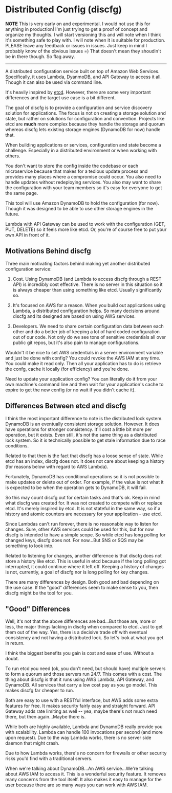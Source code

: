 # Distributed Config (discfg)

**NOTE** This is very early on and experimental. I would not use this for anything in production!
I'm just trying to get a proof of concept and organize my thoughts. I will start versioning this
and will note when I think it's something safe to play with. I will note when it is suitable
for production. PLEASE leave any feedback or issues in issues. Just keep in mind I probably
know of the obvious issues =) That doesn't mean they shoudln't be in there though. So flag away.

------

A distributed configuration service built on top of Amazon Web Services. Specifically, it uses 
Lambda, DyanmoDB, and API Gateway to access it all. Though it can also be used via command line.

It's heavily inspired by [etcd](https://github.com/coreos/etcd). However, there are some very
important differences and the target use case is a bit different.

The goal of discfg is to provide a configuration and service discovery solution for applications. 
The focus is not on creating a storage solution and state, but rather on solutions for configuration 
and convention. Projects like etcd are **much** more complex because they handle the storage and 
quorum whereas discfg lets existing storage engines (DynamoDB for now) handle that.


When building applications or services, configuration and state become a challenge. Especially 
in a distributed environment or when working with others.

You don't want to store the config inside the codebase or each microservice because that makes for
a tedious update process and provides many places where a compromise could occur. You also need
to handle updates without redeploying services. You also may want to share the configuration with 
your team members so it's easy for everyone to get the same page.

This tool will use Amazon DynamoDB to hold the configuration (for now). Though it was designed to 
be able to use other storage engines in the future.

Lambda with API Gateway can be used to work with the configuration (GET, PUT, DELETE) so it feels 
more like etcd. Or, you're of course free to put your own API in front of it.

## Motivations Behind discfg

Three main motivating factors behind making yet another distributed configuration service:

1. Cost. Using DynamoDB (and Lambda to access discfg through a REST API) is incredibly cost effective. 
There is no server in this situation so it is always cheaper than using something like etcd. Usually 
significantly so.

2. It's focused on AWS for a reason. When you build out applications using Lambda, a distributed 
configuration helps. So many decisions around discfg and its designed are based on using AWS services.

3. Developers. We need to share certain configuration data between each other and do a better job of 
keeping a lot of hard coded configuration out of our code. Not only do we see tons of sensitive credentials
all over public git repos, but it's also pain to manage configurations.

Wouldn't it be nice to set AWS credentials in a server environment variable and just be done with config? 
You could revoke the AWS IAM at any time. You could make it read only. Then all your application has to do 
is retrieve the confg, cache it locally (for efficiency) and you're done.

Need to update your application config? You can literally do it from your own machine's command line and
then wait for your application's cache to expire to get the new config (or no wait if you didn't cache it).

## Differences Between etcd and discfg

I think the most important difference to note is the distributed lock system. DynamoDB is an eventually
consistent storage solution. However. It does have operations for stronger consistency. It'll cost a little
bit more per operation, but it exists. Even still, it's not the same thing as a distributed lock system.
So it is technically possible to get stale information due to race conditions.

Related to that then is the fact that discfg has a loose sense of state. While etcd has an index, discfg
does not. It does not care about keeping a history (for reasons below with regard to AWS Lambda).

Fortunately, DynamoDB has conditional operations so it is not possible to make updates or delete out of order.
For example, if the value is not what it is expected to be when the operation gets to DynamoDB, it will fail.

So this may count discfg out for certain tasks and that's ok. Keep in mind what discfg was created for. 
It was not created to compete with or replace etcd. It's merely inspired by etcd. It is not stateful in
the same way, so if a history and atomic counters are necessary for your application - use etcd.

Since Lambdas can't run forever, there is no reasonable way to listen for changes. Sure, other AWS services
could be used for this, but for now discfg is intended to have a simple scope. So while etcd has long polling 
for changed keys, discfg does not. For now...But SNS or SQS may be something to look into.

Related to listening for changes, another difference is that discfg does not store a history like etcd. 
This is useful in etcd because if the long polling got interrupted, it could continue where it left off.
Keeping a history of changes is not, currently, a goal of discfg nor is long polling for key changes.

There are many differences by design. Both good and bad depending on the use case. If the "good" differences
seem to make sense to you, then discfg might be the tool for you.

## "Good" Differences

Well, it's not that the above differences are bad...But those are, more or less, the major things lacking
in discfg when compared to etcd. Just to get them out of the way. Yes, there is a decisive trade off with 
eventual consistency and not having a distributed lock. So let's look at what you get in return.

I think the biggest benefits you gain is cost and ease of use. Without a doubt.

To run etcd you need (ok, you don't need, but should have) multiple servers to form a quorum and those servers 
run 24/7. This comes with a cost. The thing about discfg is that it runs using AWS Lambda, API Gateway, and 
DynamoDB. All services that carry a low cost pay as you go model. This makes discfg far cheaper to run.

Both are easy to use with a RESTful interface, but AWS adds some extra features for free. It makes security
fairly easy and straight forward. API Gateway adds rate limiting as well -- yea, maybe there's not much 
need there, but then again...Maybe there is.

While both are highly available, Lambda and DynamoDB really provide you with scalability. Lambda can
handle 100 invocations per second (and more upon request). Due to the way Lambda works, there is no 
server side daemon that might crash.

Due to how Lambda works, there's no concern for firewalls or other security risks you'd find with 
a traditional servers.

When we're talking about DynamoDB...An AWS service...We're talking about AWS IAM to access it. This is 
a wonderful security feature. It removes many concerns from the tool itself. It also makes it easy to manage
for the user because there are so many ways you can work with AWS IAM.